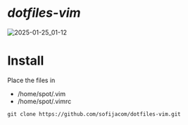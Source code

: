 # *dotfiles-vim*

![2025-01-25_01-12](https://github.com/user-attachments/assets/895a809c-5e0f-43d6-a08c-0f6da0da75c1)

# Install
Place the files in
- /home/spot/.vim
- /home/spot/.vimrc

```
git clone https://github.com/sofijacom/dotfiles-vim.git
```
